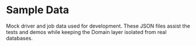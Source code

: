# Sample Data

Mock driver and job data used for development.
These JSON files assist the tests and demos while keeping the Domain layer
isolated from real databases.

